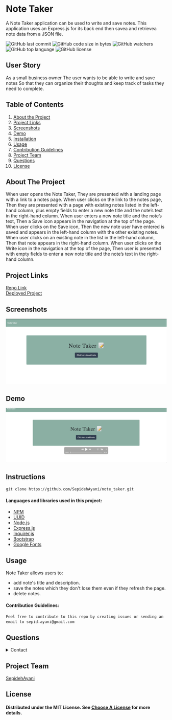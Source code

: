 # Note Taker
A Note Taker application can be used to write and save notes. This application uses an Express.js for its back end then savea and retrievea note data from a JSON file.

![GitHub last commit](https://img.shields.io/github/last-commit/SepidehAyani/note_taker)  ![GitHub code size in bytes](https://img.shields.io/github/languages/code-size/SepidehAyani/note_taker)  ![GitHub watchers](https://img.shields.io/github/watchers/SepidehAyani/note_taker?label=Watch&style=social)  ![GitHub top language](https://img.shields.io/github/languages/top/SepidehAyani/note_taker)  ![GitHub license](https://img.shields.io/badge/license-MIT-blueyellow) <br> 
## User Story
As a small business owner
The user wants to be able to write and save notes
So that they can organize their thoughts and keep track of tasks they need to complete.

## Table of Contents 
1. [About the Project](#About-The-Project)
1. [Project Links](#Project-Links)
1. [Screenshots](#Screenshots)
1. [Demo](#Demo)
1. [Installation](#Installation)
1. [Usage](#Usage)
1. [Contribution Guidelines](#Contribution-Guidelines)
1. [Project Team](#Project-Team)
1. [Questions](#Questions)
1. [License](#License)

## About The Project

When user opens the Note Taker,
They are presented with a landing page with a link to a notes page.
When user clicks on the link to the notes page, 
Then they are presented with a page with existing notes listed in the left-hand column, 
plus empty fields to enter a new note title and the note’s text in the right-hand column.
When user enters a new note title and the note’s text,
Then a Save icon appears in the navigation at the top of the page.
When user clicks on the Save icon,
Then the new note user have entered is saved and appears in the left-hand column with the other existing notes.
When user clicks on an existing note in the list in the left-hand column,
Then that note appears in the right-hand column.
When user clicks on the Write icon in the navigation at the top of the page,
Then user is presented with empty fields to enter a new note title and the note’s text in the right-hand column.


## Project Links
[Repo Link](https://github.com/SepidehAyani/note_taker) <br>
[Deployed Project](https://young-sea-70654.herokuapp.com/)

## Screenshots
![Project Preview](assets/img/overview.png)

## Demo
[![Project demo](assets/img/demo.png)](assets/img/demo.mov)

## Instructions
```  
git clone https://github.com/SepidehAyani/note_taker.git
```

#### Languages and libraries used in this project:
- <a href="https://www.npmjs.com/">NPM</a>
- <a href="https://www.npmjs.com/package/uuid">UUID</a>
- <a href="https://nodejs.org/">Node.js</a>
- <a href="https://www.npmjs.com/package/express">Express.js</a>
- <a href="https://www.npmjs.com/package/inquirer">Inquirer.js</a>
- <a href="https://getbootstrap.com/">Bootstrap</a>
- <a href="https://fonts.google.com/">Google Fonts</a>

## Usage
Note Taker allows users to:
- add note's title and description.
- save the notes which they don't lose them even if they refresh the page.
- delete notes.

#### Contribution Guidelines:
```  
Feel free to contribute to this repo by creating issues or sending an email to sepid.ayani@gmail.com
```

## Questions
<details>
    <summary>Contact</summary>
    sepid.ayani@gmail.com
</details>

## Project Team
[SepidehAyani](https://github.com/SepidehAyani) <br>

## License
#### Distributed under the MIT License. See [Choose A License](https://choosealicense.com/) for more details.